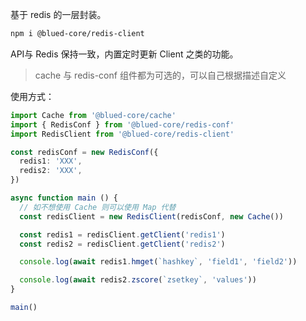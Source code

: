 基于 redis 的一层封装。

```bash
npm i @blued-core/redis-client
```

API与 Redis 保持一致，内置定时更新 Client 之类的功能。  

> cache 与 redis-conf 组件都为可选的，可以自己根据描述自定义

使用方式：

```typescript
import Cache from '@blued-core/cache'
import { RedisConf } from '@blued-core/redis-conf'
import RedisClient from '@blued-core/redis-client'

const redisConf = new RedisConf({
  redis1: 'XXX',
  redis2: 'XXX',
})

async function main () {
  // 如不想使用 Cache 则可以使用 Map 代替
  const redisClient = new RedisClient(redisConf, new Cache())

  const redis1 = redisClient.getClient('redis1')
  const redis2 = redisClient.getClient('redis2')

  console.log(await redis1.hmget(`hashkey`, 'field1', 'field2'))

  console.log(await redis2.zscore(`zsetkey`, 'values'))
}

main()

```
